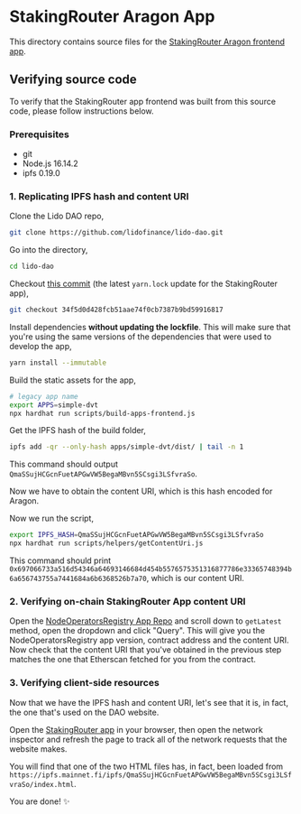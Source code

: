 # StakingRouter Aragon App

This directory contains source files for the [StakingRouter Aragon frontend app](https://mainnet.lido.fi/#/lido-dao/0x55032650b14df07b85bf18a3a3ec8e0af2e028d5/).

## Verifying source code

To verify that the StakingRouter app frontend was built from this source code, please follow instructions below.

### Prerequisites

- git
- Node.js 16.14.2
- ipfs 0.19.0

### 1. Replicating IPFS hash and content URI

Clone the Lido DAO repo,

```bash
git clone https://github.com/lidofinance/lido-dao.git
```

Go into the directory,

```bash
cd lido-dao
```

Checkout [this commit](https://github.com/lidofinance/lido-dao/commit/34f5d0d428fcb51aae74f0cb7387b9bd59916817) (the latest `yarn.lock` update for the StakingRouter app),

```bash
git checkout 34f5d0d428fcb51aae74f0cb7387b9bd59916817
```

Install dependencies **without updating the lockfile**. This will make sure that you're using the same versions of the dependencies that were used to develop the app,

```bash
yarn install --immutable
```

Build the static assets for the app,

```bash
# legacy app name
export APPS=simple-dvt
npx hardhat run scripts/build-apps-frontend.js
```

Get the IPFS hash of the build folder,

```bash
ipfs add -qr --only-hash apps/simple-dvt/dist/ | tail -n 1
```


This command should output `QmaSSujHCGcnFuetAPGwVW5BegaMBvn5SCsgi3LSfvraSo`.


Now we have to obtain the content URI, which is this hash encoded for Aragon.

Now we run the script,

```bash
export IPFS_HASH=QmaSSujHCGcnFuetAPGwVW5BegaMBvn5SCsgi3LSfvraSo
npx hardhat run scripts/helpers/getContentUri.js
```

This command should print `0x697066733a516d54346a64693146684d454b5576575351316877786e33365748394b6a656743755a7441684a6b6368526b7a70`, which is our content URI.

### 2. Verifying on-chain StakingRouter App content URI

Open the [NodeOperatorsRegistry App Repo](https://etherscan.io/address/0x0D97E876ad14DB2b183CFeEB8aa1A5C788eB1831#readProxyContract) and scroll down to `getLatest` method, open the dropdown and click "Query". This will give you the NodeOperatorsRegistry app version, contract address and the content URI. Now check that the content URI that you've obtained in the previous step matches the one that Etherscan fetched for you from the contract.

### 3. Verifying client-side resources

Now that we have the IPFS hash and content URI, let's see that it is, in fact, the one that's used on the DAO website.

Open the [StakingRouter app](https://mainnet.lido.fi/#/lido-dao/0x55032650b14df07b85bf18a3a3ec8e0af2e028d5/) in your browser, then open the network inspector and refresh the page to track all of the network requests that the website makes.

You will find that one of the two HTML files has, in fact, been loaded from `https://ipfs.mainnet.fi/ipfs/QmaSSujHCGcnFuetAPGwVW5BegaMBvn5SCsgi3LSfvraSo/index.html`.

You are done! ✨
